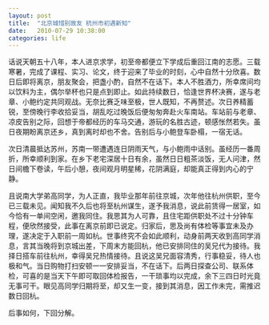 ```yaml
---
layout: post
title:  "北京城惜别故友 杭州市初遇新知"
date:   2010-07-29 10:38:00
categories: life
---
```


话说天朝五十八年，本人进京求学，初至帝都便立下学成后重回江南的志愿。三载寒暑，完成了课程、实习、论文，终于迎来了毕业的时刻，心中自然十分欣喜。数日后即将离京，朋友聚会，把盏小酌，自然不在话下。本人不胜酒力，所幸席间均以饮料为主，偶尔举杯也只是点到即止。如此持续数日，恰逢世界杯决赛，遂与老章、小鲍约定共同观战。无奈比赛乏味至极，世人既知，不再赘述。次日养精蓄锐，至傍晚行李收拾妥当，胡乱吃过晚饭后便匆匆奔赴火车南站。车站前与老章、凉皮告别之际，回想于帝都经历的车马交通，游玩的名胜古迹，顿感怅然若失。虽日夜期盼离京还乡，真到离时却也不舍。告别后与小鲍登车卧榻，一宿无话。

次日清晨抵达苏州，苏南一带遭遇连日阴雨天气，与小鲍雨中话别。虽经历一番周折，所幸顺利到家。在乡下老宅深居十日有余，虽然日日粗茶淡饭，无人问津，然日间檐下卷读，午后小憩，夜间观月明星稀，花阴满庭，却能真正得到内心的宁静。

且说南大学弟高同学，为人正直，我毕业那年前往京城，次年他往杭州供职，至今已三载未见。闻知我不久后也将至杭州谋生，遂予我消息，说此前赁得一居室，如今恰有一单间空闲，邀我同住。我思其为人可靠，且住宅距供职处不过十分钟车程，便欣然接受，此事在离京前即已说定。归家后，思及尚有体检等事宜未及办理，遂决定于入职前一周如杭。世事终究不会如此顺利，动身前两天收到高同学消息，言其当晚将到京城出差，下周末方能回杭，他已安排同住的吴兄代为接待。我择日搭车前往杭州，幸得吴兄热情接待。且说这吴兄面容清秀，行事稳妥，待人也极和气。当日购物打扫安顿一一安排妥当，不在话下。后两日探查公司、联系体检，可喜的是当天下午即可取回体检报告，一干琐事均以完成，余下三四日时光竟无事可干。眼见高同学归期将至，却又生一变，接到其消息，因工作未完，需推迟数日回杭。

后事如何，下回分解。
